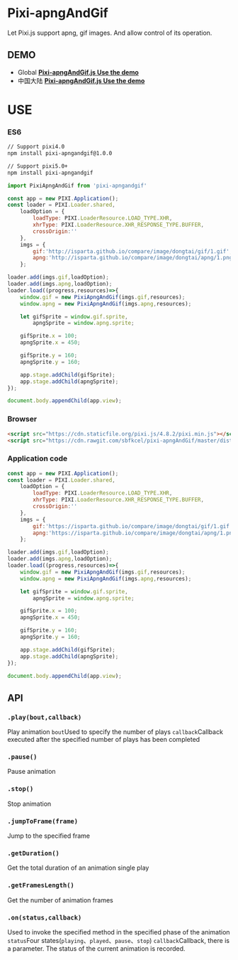 # Pixi-apngAndGif

Let Pixi.js support apng, gif images. And allow control of its operation.

## DEMO

- Global [**Pixi-apngAndGif.js Use the demo**](http://jsbin.com/nodeto/edit?html,js,output)
- 中国大陆 [**Pixi-apngAndGif.js Use the demo**](https://jsrun.net/yXhKp)

# USE

### ES6

```bash
// Support pixi4.0
npm install pixi-apngandgif@1.0.0

// Support pixi5.0+
npm install pixi-apngandgif
```

```javascript
import PixiApngAndGif from 'pixi-apngandgif'

const app = new PIXI.Application();
const loader = PIXI.Loader.shared,
    loadOption = {
        loadType: PIXI.LoaderResource.LOAD_TYPE.XHR,
        xhrType: PIXI.LoaderResource.XHR_RESPONSE_TYPE.BUFFER,
        crossOrigin:''
    },
    imgs = {
        gif:'http://isparta.github.io/compare/image/dongtai/gif/1.gif',
        apng:'http://isparta.github.io/compare/image/dongtai/apng/1.png'
    };

loader.add(imgs.gif,loadOption);
loader.add(imgs.apng,loadOption);
loader.load((progress,resources)=>{
    window.gif = new PixiApngAndGif(imgs.gif,resources);
    window.apng = new PixiApngAndGif(imgs.apng,resources);

    let gifSprite = window.gif.sprite,
        apngSprite = window.apng.sprite;

    gifSprite.x = 100;
    apngSprite.x = 450;

    gifSprite.y = 160;
    apngSprite.y = 160;

    app.stage.addChild(gifSprite);
    app.stage.addChild(apngSprite);
});

document.body.appendChild(app.view);
```


### Browser

```html
<script src="https://cdn.staticfile.org/pixi.js/4.8.2/pixi.min.js"></script>
<script src="https://cdn.rawgit.com/sbfkcel/pixi-apngAndGif/master/dist/PixiApngAndGif.js"></script>
```

### Application code

```javascript
const app = new PIXI.Application();
const loader = PIXI.Loader.shared,
    loadOption = {
        loadType: PIXI.LoaderResource.LOAD_TYPE.XHR,
        xhrType: PIXI.LoaderResource.XHR_RESPONSE_TYPE.BUFFER,
        crossOrigin:''
    },
    imgs = {
        gif:'https://isparta.github.io/compare/image/dongtai/gif/1.gif',
        apng:'https://isparta.github.io/compare/image/dongtai/apng/1.png'
    };

loader.add(imgs.gif,loadOption);
loader.add(imgs.apng,loadOption);
loader.load((progress,resources)=>{
    window.gif = new PixiApngAndGif(imgs.gif,resources);
    window.apng = new PixiApngAndGif(imgs.apng,resources);

    let gifSprite = window.gif.sprite,
        apngSprite = window.apng.sprite;

    gifSprite.x = 100;
    apngSprite.x = 450;

    gifSprite.y = 160;
    apngSprite.y = 160;

    app.stage.addChild(gifSprite);
    app.stage.addChild(apngSprite);
});

document.body.appendChild(app.view);
```

## API

### `.play(bout,callback)`

Play animation
`bout`Used to specify the number of plays
`callback`Callback executed after the specified number of plays has been completed

### `.pause()`

Pause animation

### `.stop()`

Stop animation

### `.jumpToFrame(frame)`

Jump to the specified frame

### `.getDuration()`

Get the total duration of an animation single play

### `.getFramesLength()`

Get the number of animation frames

### `.on(status,callback)`

Used to invoke the specified method in the specified phase of the animation
`status`Four states(`playing`、`played`、`pause`、`stop`)
`callback`Callback, there is a parameter. The status of the current animation is recorded.
